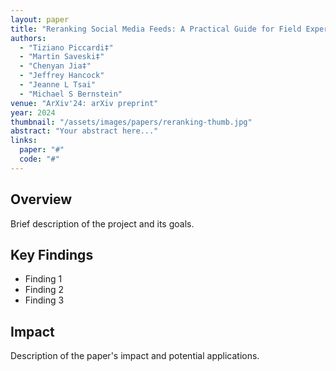 ```yaml
---
layout: paper
title: "Reranking Social Media Feeds: A Practical Guide for Field Experiments"
authors:
  - "Tiziano Piccardi‡"
  - "Martin Saveski‡"
  - "Chenyan Jia‡"
  - "Jeffrey Hancock"
  - "Jeanne L Tsai"
  - "Michael S Bernstein"
venue: "ArXiv'24: arXiv preprint"
year: 2024
thumbnail: "/assets/images/papers/reranking-thumb.jpg"
abstract: "Your abstract here..."
links:
  paper: "#"
  code: "#"
---
```


## Overview

Brief description of the project and its goals.

## Key Findings

- Finding 1
- Finding 2
- Finding 3

## Impact

Description of the paper's impact and potential applications. 